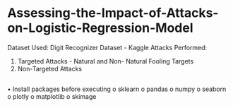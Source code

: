 # Assessing-the-Impact-of-Attacks-on-Logistic-Regression-Model
Dataset Used: Digit Recognizer Dataset - Kaggle
Attacks Performed: 
1. Targeted Attacks - Natural and Non- Natural Fooling Targets
2. Non-Targeted Attacks
##
•	Install packages before executing
o	sklearn
o	pandas
o	numpy
o	seaborn
o	plotly
o	matplotlib
o	skimage
